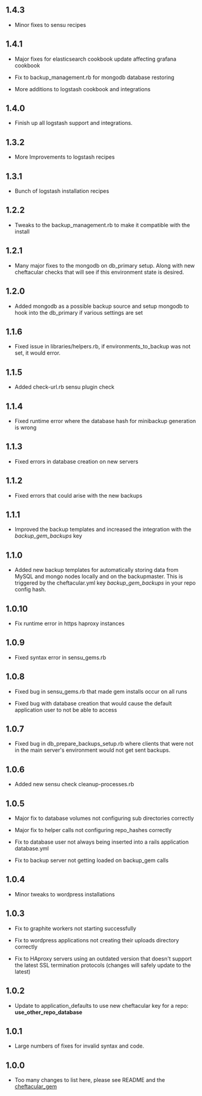 ## 1.4.3

* Minor fixes to sensu recipes

## 1.4.1

* Major fixes for elasticsearch cookbook update affecting grafana cookbook

* Fix to backup_management.rb for mongodb database restoring

* More additions to logstash cookbook and integrations

## 1.4.0

* Finish up all logstash support and integrations.

## 1.3.2

* More Improvements to logstash recipes

## 1.3.1

* Bunch of logstash installation recipes

## 1.2.2

* Tweaks to the backup_management.rb to make it compatible with the install

## 1.2.1

* Many major fixes to the mongodb on db_primary setup. Along with new cheftacular checks that will see if this environment state is desired.

## 1.2.0

* Added mongodb as a possible backup source and setup mongodb to hook into the db_primary if various settings are set

## 1.1.6

* Fixed issue in libraries/helpers.rb, if environments_to_backup was not set, it would error.

## 1.1.5

* Added check-url.rb sensu plugin check

## 1.1.4

* Fixed runtime error where the database hash for minibackup generation is wrong

## 1.1.3

* Fixed errors in database creation on new servers

## 1.1.2

* Fixed errors that could arise with the new backups

## 1.1.1

* Improved the backup templates and increased the integration with the *backup_gem_backups* key

## 1.1.0

* Added new backup templates for automatically storing data from MySQL and mongo nodes locally and on the backupmaster. This is triggered by the cheftacular.yml key *backup_gem_backups* in your repo config hash.

## 1.0.10

* Fix runtime error in https haproxy instances

## 1.0.9

* Fixed syntax error in sensu_gems.rb

## 1.0.8

* Fixed bug in sensu_gems.rb that made gem installs occur on all runs

* Fixed bug with database creation that would cause the default application user to not be able to access

## 1.0.7

* Fixed bug in db_prepare_backups_setup.rb where clients that were not in the main server's environment would not get sent backups.

## 1.0.6

* Added new sensu check cleanup-processes.rb

## 1.0.5

* Major fix to database volumes not configuring sub directories correctly

* Major fix to helper calls not configuring repo_hashes correctly

* Fix to database user not always being inserted into a rails application database.yml

* Fix to backup server not getting loaded on backup_gem calls

## 1.0.4

* Minor tweaks to wordpress installations

## 1.0.3

* Fix to graphite workers not starting successfully

* Fix to wordpress applications not creating their uploads directory correctly

* Fix to HAproxy servers using an outdated version that doesn't support the latest SSL termination protocols (changes will safely update to the latest)

## 1.0.2

* Update to application_defaults to use new cheftacular key for a repo: **use_other_repo_database**

## 1.0.1

* Large numbers of fixes for invalid syntax and code.

## 1.0.0

* Too many changes to list here, please see README and the [cheftacular_gem](https://github.com/SocialCentivPublic/cheftacular)
